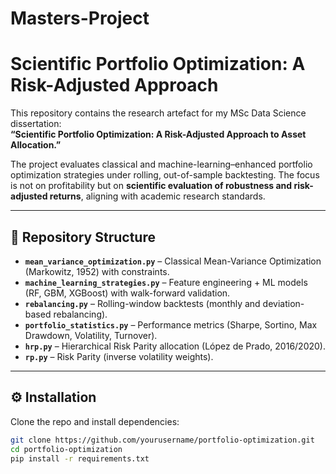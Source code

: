 # Masters-Project
# Scientific Portfolio Optimization: A Risk-Adjusted Approach

This repository contains the research artefact for my MSc Data Science dissertation:  
**“Scientific Portfolio Optimization: A Risk-Adjusted Approach to Asset Allocation.”**

The project evaluates classical and machine-learning–enhanced portfolio optimization strategies under rolling, out-of-sample backtesting. The focus is not on profitability but on **scientific evaluation of robustness and risk-adjusted returns**, aligning with academic research standards.

---

## 📂 Repository Structure

- **`mean_variance_optimization.py`** – Classical Mean-Variance Optimization (Markowitz, 1952) with constraints.  
- **`machine_learning_strategies.py`** – Feature engineering + ML models (RF, GBM, XGBoost) with walk-forward validation.  
- **`rebalancing.py`** – Rolling-window backtests (monthly and deviation-based rebalancing).  
- **`portfolio_statistics.py`** – Performance metrics (Sharpe, Sortino, Max Drawdown, Volatility, Turnover).  
- **`hrp.py`** – Hierarchical Risk Parity allocation (López de Prado, 2016/2020).  
- **`rp.py`** – Risk Parity (inverse volatility weights).  

---

## ⚙️ Installation

Clone the repo and install dependencies:

```bash
git clone https://github.com/yourusername/portfolio-optimization.git
cd portfolio-optimization
pip install -r requirements.txt
